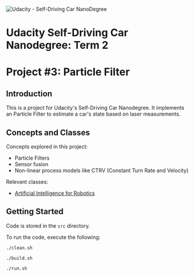 ![Udacity - Self-Driving Car NanoDegree](https://s3.amazonaws.com/udacity-sdc/github/shield-carnd.svg)

# Udacity Self-Driving Car Nanodegree: Term 2
# Project #3: Particle Filter

## Introduction
This is a project for Udacity's Self-Driving Car Nanodegree. It implements an Particle Filter to estimate a car's state based on laser measurements.


## Concepts and Classes
Concepts explored in this project:

  - Particle Filters
  - Sensor fusion
  - Non-linear process models like CTRV (Constant Turn Rate and Velocity)

Relevant classes:

  - [Artificial Intelligence for Robotics](https://classroom.udacity.com/courses/cs373)

## Getting Started
Code is stored in the `src` directory.

To run the code, execute the following:

`./clean.sh`

`./build.sh`

`./run.sh`